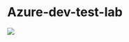 # Azure-dev-test-lab
</a><a href="https://portal.azure.com/#create/Microsoft.Template/uri/https%3A%2F%2Fraw.githubusercontent.com%2Fmohsinis%2FAzure-dev-test-lab%2Fmaster%2F2F%deploy.json" target="_blank">
    <img src="http://azuredeploy.net/deploybutton.png"/>
</a>
